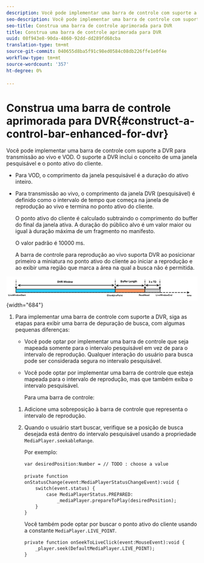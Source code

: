 ```yaml
---
description: Você pode implementar uma barra de controle com suporte a DVR para transmissão ao vivo e VOD. O suporte a DVR inclui o conceito de uma janela pesquisável e o ponto ativo do cliente.
seo-description: Você pode implementar uma barra de controle com suporte a DVR para transmissão ao vivo e VOD. O suporte a DVR inclui o conceito de uma janela pesquisável e o ponto ativo do cliente.
seo-title: Construa uma barra de controle aprimorada para DVR
title: Construa uma barra de controle aprimorada para DVR
uuid: 08f943e8-90da-4860-92dd-dd289fd68cba
translation-type: tm+mt
source-git-commit: 040655d8ba5f91c98ed0584c08db226ffe1e0f4e
workflow-type: tm+mt
source-wordcount: '357'
ht-degree: 0%

---
```



# Construa uma barra de controle aprimorada para DVR{#construct-a-control-bar-enhanced-for-dvr}

Você pode implementar uma barra de controle com suporte a DVR para transmissão ao vivo e VOD. O suporte a DVR inclui o conceito de uma janela pesquisável e o ponto ativo do cliente.

* Para VOD, o comprimento da janela pesquisável é a duração do ativo inteiro.
* Para transmissão ao vivo, o comprimento da janela DVR (pesquisável) é definido como o intervalo de tempo que começa na janela de reprodução ao vivo e termina no ponto ativo do cliente.

   O ponto ativo do cliente é calculado subtraindo o comprimento do buffer do final da janela ativa. A duração do público alvo é um valor maior ou igual à duração máxima de um fragmento no manifesto.

   O valor padrão é 10000 ms.

   A barra de controle para reprodução ao vivo suporta DVR ao posicionar primeiro a miniatura no ponto ativo do cliente ao iniciar a reprodução e ao exibir uma região que marca a área na qual a busca não é permitida.

<!--<a id="fig_37A39A28BA714BA5A2C461357ED5BD41"></a>-->

![](assets/dvr-window.PNG){width=&quot;684&quot;}

1. Para implementar uma barra de controle com suporte a DVR, siga as etapas para exibir uma barra de depuração de busca, com algumas pequenas diferenças:

   * Você pode optar por implementar uma barra de controle que seja mapeada somente para o intervalo pesquisável em vez de para o intervalo de reprodução. Qualquer interação do usuário para busca pode ser considerada segura no intervalo pesquisável.
   * Você pode optar por implementar uma barra de controle que esteja mapeada para o intervalo de reprodução, mas que também exiba o intervalo pesquisável.

      Para uma barra de controle:
   1. Adicione uma sobreposição à barra de controle que representa o intervalo de reprodução.
   1. Quando o usuário start buscar, verifique se a posição de busca desejada está dentro do intervalo pesquisável usando a propriedade `MediaPlayer.seekableRange`.

      Por exemplo:

      ```
      var desiredPosition:Number = // TODO : choose a value 
      
      private function onStatusChange(event:MediaPlayerStatusChangeEvent):void { 
          switch(event.status) { 
              case MediaPlayerStatus.PREPARED: 
                  _mediaPlayer.prepareToPlay(desiredPosition); 
          } 
      }
      ```

      Você também pode optar por buscar o ponto ativo do cliente usando a constante `MediaPlayer.LIVE_POINT`.

      ```
      private function onSeekToLiveClick(event:MouseEvent):void { 
          _player.seek(DefaultMediaPlayer.LIVE_POINT); 
      }
      ```


